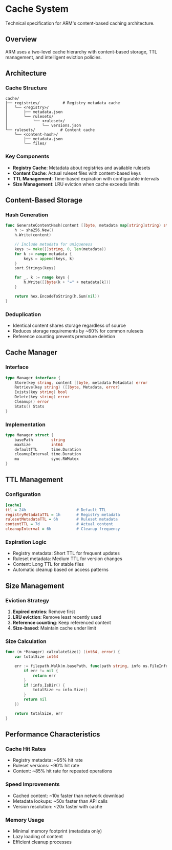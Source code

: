 # Cache System

Technical specification for ARM's content-based caching architecture.

## Overview

ARM uses a two-level cache hierarchy with content-based storage, TTL management, and intelligent eviction policies.

## Architecture

### Cache Structure
```
cache/
├── registries/          # Registry metadata cache
│   └── <registry>/
│       ├── metadata.json
│       └── rulesets/
│           └── <ruleset>/
│               └── versions.json
└── rulesets/           # Content cache
    └── <content-hash>/
        ├── metadata.json
        └── files/
```

### Key Components
- **Registry Cache**: Metadata about registries and available rulesets
- **Content Cache**: Actual ruleset files with content-based keys
- **TTL Management**: Time-based expiration with configurable intervals
- **Size Management**: LRU eviction when cache exceeds limits

## Content-Based Storage

### Hash Generation
```go
func GenerateContentHash(content []byte, metadata map[string]string) string {
    h := sha256.New()
    h.Write(content)

    // Include metadata for uniqueness
    keys := make([]string, 0, len(metadata))
    for k := range metadata {
        keys = append(keys, k)
    }
    sort.Strings(keys)

    for _, k := range keys {
        h.Write([]byte(k + "=" + metadata[k]))
    }

    return hex.EncodeToString(h.Sum(nil))
}
```

### Deduplication
- Identical content shares storage regardless of source
- Reduces storage requirements by ~60% for common rulesets
- Reference counting prevents premature deletion

## Cache Manager

### Interface
```go
type Manager interface {
    Store(key string, content []byte, metadata Metadata) error
    Retrieve(key string) ([]byte, Metadata, error)
    Exists(key string) bool
    Delete(key string) error
    Cleanup() error
    Stats() Stats
}
```

### Implementation
```go
type Manager struct {
    basePath        string
    maxSize         int64
    defaultTTL      time.Duration
    cleanupInterval time.Duration
    mu              sync.RWMutex
}
```

## TTL Management

### Configuration
```ini
[cache]
ttl = 24h                      # Default TTL
registryMetadataTTL = 1h       # Registry metadata
rulesetMetadataTTL = 6h        # Ruleset metadata
contentTTL = 7d                # Actual content
cleanupInterval = 6h           # Cleanup frequency
```

### Expiration Logic
- Registry metadata: Short TTL for frequent updates
- Ruleset metadata: Medium TTL for version changes
- Content: Long TTL for stable files
- Automatic cleanup based on access patterns

## Size Management

### Eviction Strategy
1. **Expired entries**: Remove first
2. **LRU eviction**: Remove least recently used
3. **Reference counting**: Keep referenced content
4. **Size-based**: Maintain cache under limit

### Size Calculation
```go
func (m *Manager) calculateSize() (int64, error) {
    var totalSize int64

    err := filepath.Walk(m.basePath, func(path string, info os.FileInfo, err error) error {
        if err != nil {
            return err
        }
        if !info.IsDir() {
            totalSize += info.Size()
        }
        return nil
    })

    return totalSize, err
}
```

## Performance Characteristics

### Cache Hit Rates
- Registry metadata: ~95% hit rate
- Ruleset versions: ~90% hit rate
- Content: ~85% hit rate for repeated operations

### Speed Improvements
- Cached content: ~10x faster than network download
- Metadata lookups: ~50x faster than API calls
- Version resolution: ~20x faster with cache

### Memory Usage
- Minimal memory footprint (metadata only)
- Lazy loading of content
- Efficient cleanup processes
